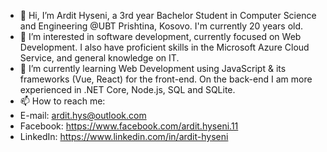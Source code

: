 - 👋 Hi, I’m Ardit Hyseni, a 3rd year Bachelor Student in Computer Science and Engineering @UBT Prishtina, Kosovo. I'm currently 20 years old. 
- 👀 I’m interested in software development, currently focused on Web Development. I also have proficient skills in the Microsoft Azure Cloud Service, and general knowledge on IT.
- 🌱 I’m currently learning Web Development using JavaScript & its frameworks (Vue, React) for the front-end. On the back-end I am more experienced in .NET Core, Node.js, SQL and SQLite.
- 📫 How to reach me:
- E-mail: ardit.hys@outlook.com
- Facebook: https://www.facebook.com/ardit.hyseni.11
- LinkedIn: https://www.linkedin.com/in/ardit-hyseni

<!---
ardithyseni/ardithyseni is a ✨ special ✨ repository because its `README.md` (this file) appears on your GitHub profile.
You can click the Preview link to take a look at your changes.
--->
